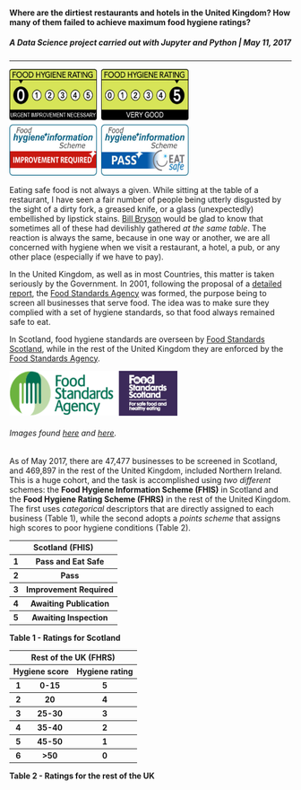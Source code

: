 #### **Where are the dirtiest restaurants and hotels in the United Kingdom? How many of them failed to achieve maximum food hygiene ratings?**
##### A Data Science project carried out with Jupyter and Python | May 11, 2017
---

<img src="/images/Ratings.png" width="320" height="190"> 

Eating safe food is not always a given. While sitting at the table of a restaurant, I have seen a fair number of people being utterly disgusted by the sight of a dirty fork, a greased knife, or a glass (unexpectedly) embellished by lipstick stains. [Bill Bryson](https://en.wikipedia.org/wiki/Bill_Bryson) would be glad to know that sometimes all of these had devilishly gathered *at the same table*. The reaction is always the same, because in one way or another, we are all concerned with hygiene when we visit a restaurant, a hotel, a pub, or any other place (especially if we have to pay).

In the United Kingdom, as well as in most Countries, this matter is taken seriously by the Government. In 2001, following the proposal of a [detailed report](https://www.gov.uk/government/uploads/system/uploads/attachment_data/file/265718/fsa.pdf), the [Food Standards Agency](https://en.wikipedia.org/wiki/Food_Standards_Agency) was formed, the purpose being to screen all businesses that serve food. The idea was to make sure they complied with a set of hygiene standards, so that food always remained safe to eat.

In Scotland, food hygiene standards are overseen by [Food Standards Scotland](https://en.wikipedia.org/wiki/Food_Standards_Scotland), while in the rest of the United Kingdom they are enforced by the [Food Standards Agency](https://en.wikipedia.org/wiki/Food_Standards_Agency). 

<img src="/images/Hygiene_Agencies.png" width="300" height="80">

###### Images found [here](https://en.wikipedia.org/wiki/Food_Standards_Agency) and [here](https://en.wikipedia.org/wiki/Food_Standards_Scotland).



As of May 2017, there are 47,477 businesses to be screened in Scotland, and 469,897 in the rest of the United Kingdom, included Northern Ireland. This is a huge cohort, and the task is accomplished using *two different* schemes: the **Food Hygiene Information Scheme (FHIS)** in Scotland and the **Food Hygiene Rating Scheme (FHRS)** in the rest of the United Kingdom. The first uses *categorical* descriptors that are directly assigned to each business (Table 1), while the second adopts a *points scheme* that assigns high scores to poor hygiene conditions (Table 2).

<table>
<thead><tr><th scope="col" <td colspan=2>Scotland (FHIS)</th></tr></thead>
<tbody>
<tr><th scope="row">1</th><th>Pass and Eat Safe</th>  
<tr><th scope="row">2</th><th>Pass</th> 
<tr><th scope="row">3</th><th>Improvement Required</th>
<tr><th scope="row">4</th><th>Awaiting Publication</th>
<tr><th scope="row">5</th><th>Awaiting Inspection</th> 
</tbody>
</table>

**Table 1 - Ratings for Scotland**

<table>
<thead>
<tr><th scope="col" <td colspan=3>Rest of the UK (FHRS)</th></tr>
<tr><th scope="col" <td colspan=2>Hygiene score</th><th scope="col" <td colspan=1>Hygiene rating</th></tr>
</thead>
<tbody>
<tr><th scope="row">1</th><th>0-15</th><th>5</th></tr>  
<tr><th scope="row">2</th><th>20</th><th>4</th></tr> 
<tr><th scope="row">3</th><th>25-30</th><th>3</th></tr>
<tr><th scope="row">4</th><th>35-40</th><th>2</th></tr>
<tr><th scope="row">5</th><th>45-50</th><th>1</th></tr> 
<tr><th scope="row">6</th><th>>50</th><th>0</th></tr>
</tbody>
</table>

**Table 2 - Ratings for the rest of the UK**




